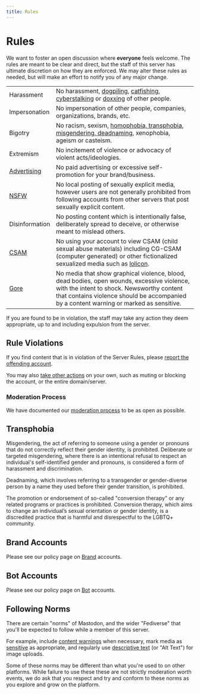 ```yaml
---
title: Rules
---
```


# Rules

We want to foster an open discussion where **everyone** feels welcome.
The rules are meant to be clear and direct, but the staff of this server has ultimate discretion on how they are enforced.
We may alter these rules as needed, but will make an effort to notify you of any major change.

|                            |                                                                          |
|----------------------------|--------------------------------------------------------------------------|
| Harassment                 | No harassment, [dogpiling](https://en.wikipedia.org/wiki/Dogpiling_(Internet)), [catfishing](https://en.wikipedia.org/wiki/Catfishing), [cyberstalking](https://en.wikipedia.org/wiki/Cyberstalking) or [doxxing](https://en.wikipedia.org/wiki/Doxing) of other people. |
| Impersonation              | No impersonation of other people, companies, organizations, brands, etc. |
| Bigotry                    | No racism, sexism, [homophobia, transphobia, misgendering, deadnaming](/rules#transphobia), xenophobia, ageism or casteism. |
| Extremism                  | No incitement of violence or advocacy of violent acts/ideologies. |
| [Advertising](/rules/spam) | No paid advertising or excessive self-promotion for your brand/business. |
| [NSFW](/rules/nsfw)        | No local posting of sexually explicit media, however users are not generally prohibited from following accounts from other servers that post sexually explicit content. |
| Disinformation             | No posting content which is intentionally false, deliberately spread to deceive, or otherwise meant to mislead others. |
| [CSAM](/rules/nsfw#csam)   | No using your account to view CSAM (child sexual abuse materials) including CG-CSAM (computer generated) or other fictionalized sexualized media such as [lolicon](https://en.wikipedia.org/wiki/Lolicon). |
| [Gore](https://en.wikipedia.org/wiki/Graphic_violence) | No media that show graphical violence, blood, dead bodies, open wounds, excessive violence, with the intent to shock. Newsworthy content that contains violence should be accompanied by a content warning or marked as sensitive. |


If you are found to be in violation, the staff may take any action they deem appropriate, up to and including expulsion from the server.

## Rule Violations

If you find content that is in violation of the Server Rules, please [report the offending account](https://docs.joinmastodon.org/user/moderating/#report).

You may also [take other actions](https://docs.joinmastodon.org/user/moderating/) on your own, such as muting or blocking the account, or the entire domain/server.

### Moderation Process

We have documented our [moderation process](/rules/process) to be as open as possible.

## Transphobia

Misgendering, the act of referring to someone using a gender or pronouns that do not correctly reflect their gender identity, is prohibited.
Deliberate or targeted misgendering, where there is an intentional refusal to respect an individual's self-identified gender and pronouns, is considered a form of harassment and discrimination.

Deadnaming, which involves referring to a transgender or gender-diverse person by a name they used before their gender transition, is prohibited.

The promotion or endorsement of so-called "conversion therapy" or any related programs or practices is prohibited.
Conversion therapy, which aims to change an individual’s sexual orientation or gender identity, is a discredited practice that is harmful and disrespectful to the LGBTQ+ community.

## Brand Accounts

Please see our policy page on [Brand](/rules/brands) accounts.

## Bot Accounts

Please see our policy page on [Bot](/rules/bots) accounts.

## Following Norms

There are certain "norms" of Mastodon, and the wider "Fediverse" that you'll be expected to follow while a member of this server.

For example, include [content warnings](https://docs.joinmastodon.org/user/posting/#cw) when necessary, mark media as [sensitive](https://docs.joinmastodon.org/user/posting/#cw) as appropriate, and regularly use [descriptive text](https://docs.joinmastodon.org/user/posting/#edit) (or "Alt Text") for image uploads.

Some of these norms may be different than what you're used to on other platforms.
While failure to use these these are not strictly moderation worth events, we do ask that you respect and try and conform to these norms as you explore and grow on the platform.
